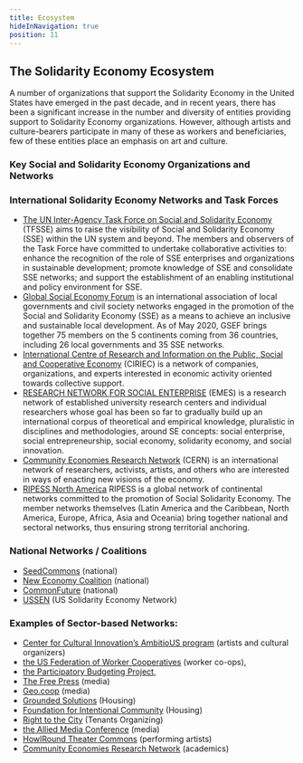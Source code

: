 ```yaml
---
title: Ecosystem
hideInNavigation: true
position: 11
---
```


## The Solidarity Economy Ecosystem

A number of organizations that support the Solidarity Economy in the United States have emerged in the past decade, and in recent years, there has been a significant increase in the number and diversity of entities providing support to Solidarity Economy organizations. However, although artists and culture-bearers participate in many of these as workers and beneficiaries, few of these entities place an emphasis on art and culture.

### Key Social and Solidarity Economy Organizations and Networks

### International Solidarity Economy Networks and Task Forces

- [The UN Inter-Agency Task Force on Social and Solidarity Economy](https://unsse.org/) (TFSSE) aims to raise the visibility of Social and Solidarity Economy (SSE) within the UN system and beyond. The members and observers of the Task Force have committed to undertake collaborative activities to: enhance the recognition of the role of SSE enterprises and organizations in sustainable development; promote knowledge of SSE and consolidate SSE networks; and support the establishment of an enabling institutional and policy environment for SSE.
- [Global Social Economy Forum](https://www.gsef-net.org/) is an international association of local governments and civil society networks engaged in the promotion of the Social and Solidarity Economy (SSE) as a means to achieve an inclusive and sustainable local development. As of May 2020, GSEF brings together 75 members on the 5 continents coming from 36 countries, including 26 local governments and 35 SSE networks.
- [International Centre of Research and Information on the Public, Social and Cooperative Economy](http://www.ciriec.uliege.be/en/) (CIRIEC) is a network of companies, organizations, and experts interested in economic activity oriented towards collective support.
- [RESEARCH NETWORK FOR SOCIAL ENTERPRISE](https://emes.net/) (EMES) is a research network of established university research centers and individual researchers whose goal has been so far to gradually build up an international corpus of theoretical and empirical knowledge, pluralistic in disciplines and methodologies, around SE concepts: social enterprise, social entrepreneurship, social economy, solidarity economy, and social innovation.
- [Community Economies Research Network](https://www.communityeconomies.org/about/ce-research-network-cern) (CERN) is an international network of researchers, activists, artists, and others who are interested in ways of enacting new visions of the economy.
- [RIPESS North America](http://www.ripess.org/continental-networks/north-america/?lang=en) RIPESS is a global network of continental networks committed to the promotion of Social Solidarity Economy. The member networks themselves (Latin America and the Caribbean, North America, Europe, Africa, Asia and Oceania) bring together national and sectoral networks, thus ensuring strong territorial anchoring.

### National Networks / Coalitions

- [SeedCommons](https://seedcommons.org/) (national)
- [New Economy Coalition](https://neweconomy.net/) (national)
- [CommonFuture](https://www.commonfuture.co/) (national)
- [USSEN](https://ussen.org/) (US Solidarity Economy Network)

### Examples of Sector-based Networks:

- [Center for Cultural Innovation’s AmbitioUS program](https://ambitio-us.org/) (artists and cultural organizers)
- [the US Federation of Worker Cooperatives](https://www.usworker.coop/home/) (worker co-ops),
- [the Participatory Budgeting Project](https://www.participatorybudgeting.org/),
- [The Free Press](https://www.freepress.net/) (media)
- [Geo.coop](https://geo.coop/) (media)
- [Grounded Solutions](https://groundedsolutions.org/) (Housing)
- [Foundation for Intentional Community](https://www.ic.org/) (Housing)
- [Right to the City](https://righttothecity.org/) (Tenants Organizing)
- [the Allied Media Conference](https://amc.alliedmedia.org/) (media)
- [HowlRound Theater Commons](https://howlround.com/) (performing artists)
- [Community Economies Research Network](https://www.communityeconomies.org/about/ce-research-network-cern) (academics)

